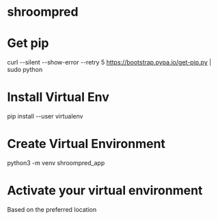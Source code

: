 # shroompred

# Get pip

curl --silent --show-error --retry 5 https://bootstrap.pypa.io/get-pip.py | sudo python

# Install Virtual Env

pip install --user virtualenv

# Create Virtual Environment

python3 -m venv shroompred_app

# Activate your virtual environment

Based on the preferred location


